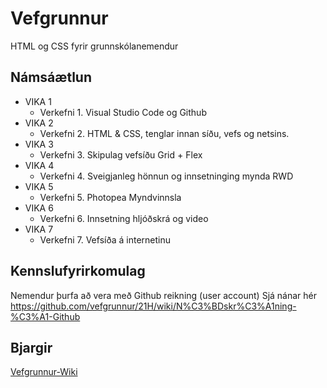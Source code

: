# Vefgrunnur
HTML og CSS fyrir grunnskólanemendur

## Námsáætlun

* VIKA 1
  * Verkefni 1. Visual Studio Code og Github
* VIKA 2
  * Verkefni 2. HTML & CSS, tenglar innan síðu, vefs og netsins.
* VIKA 3
  * Verkefni 3. Skipulag vefsíðu Grid + Flex
* VIKA 4
  * Verkefni 4. Sveigjanleg hönnun og innsetninging mynda RWD
* VIKA 5
  * Verkefni 5. Photopea Myndvinnsla 
* VIKA 6
  * Verkefni 6. Innsetning hljóðskrá og video
* VIKA 7
  * Verkefni 7. Vefsíða á internetinu

## Kennslufyrirkomulag

Nemendur þurfa að vera með Github reikning (user account)
Sjá nánar hér https://github.com/vefgrunnur/21H/wiki/N%C3%BDskr%C3%A1ning-%C3%A1-Github

## Bjargir
[Vefgrunnur-Wiki](https://github.com/GJG/Vefgrunnur/wiki)